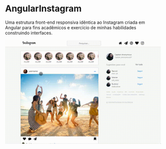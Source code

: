 # AngularInstagram

Uma estrutura front-end responsiva idêntica ao Instagram criada em Angular para fins acadêmicos e exercício de minhas habilidades construindo interfaces.

![](https://github.com/Jonathan-DevCode/AngularInstagram/blob/main/images/first.gif)

